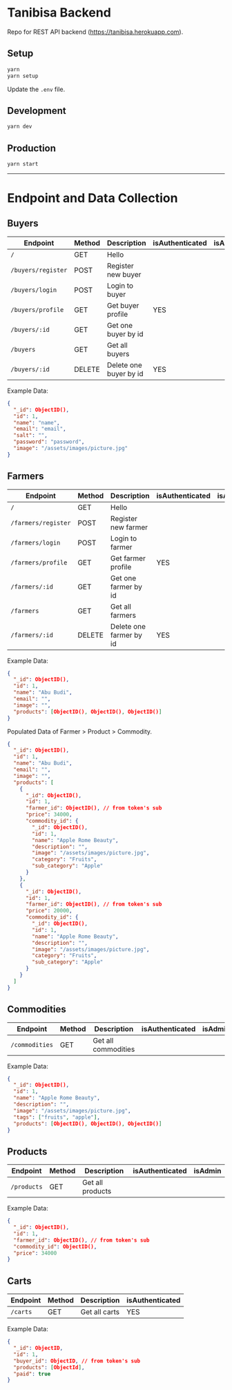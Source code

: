 # Tanibisa Backend

Repo for REST API backend (https://tanibisa.herokuapp.com).

## Setup

```sh
yarn
yarn setup
```

Update the `.env` file.

## Development

```sh
yarn dev
```

## Production

```sh
yarn start
```

---

# Endpoint and Data Collection

## Buyers

| Endpoint           | Method | Description            | isAuthenticated | isAdmin |
| ------------------ | ------ | ---------------------- | --------------- | ------- |
| `/`                | GET    | Hello                  |                 |         |
| `/buyers/register` | POST   | Register new buyer     |                 |         |
| `/buyers/login`    | POST   | Login to buyer         |                 |         |
| `/buyers/profile`  | GET    | Get buyer profile      | YES             |         |
| `/buyers/:id`      | GET    | Get one buyer by id    |                 |         |
| `/buyers`          | GET    | Get all buyers         |                 |         |
| `/buyers/:id`      | DELETE | Delete one buyer by id | YES             |         |

Example Data:

```json
{
  "_id": ObjectID(),
  "id": 1,
  "name": "name",
  "email": "email",
  "salt": "",
  "password": "password",
  "image": "/assets/images/picture.jpg"
}
```

## Farmers

| Endpoint            | Method | Description             | isAuthenticated | isAdmin |
| ------------------- | ------ | ----------------------- | --------------- | ------- |
| `/`                 | GET    | Hello                   |                 |         |
| `/farmers/register` | POST   | Register new farmer     |                 |         |
| `/farmers/login`    | POST   | Login to farmer         |                 |         |
| `/farmers/profile`  | GET    | Get farmer profile      | YES             |         |
| `/farmers/:id`      | GET    | Get one farmer by id    |                 |         |
| `/farmers`          | GET    | Get all farmers         |                 |         |
| `/farmers/:id`      | DELETE | Delete one farmer by id | YES             |         |

Example Data:

```json
{
  "_id": ObjectID(),
  "id": 1,
  "name": "Abu Budi",
  "email": "",
  "image": "",
  "products": [ObjectID(), ObjectID(), ObjectID()]
}
```

Populated Data of Farmer > Product > Commodity.

```json
{
  "_id": ObjectID(),
  "id": 1,
  "name": "Abu Budi",
  "email": "",
  "image": "",
  "products": [
    {
      "_id": ObjectID(),
      "id": 1,
      "farmer_id": ObjectID(), // from token's sub
      "price": 34000,
      "commodity_id": {
        "_id": ObjectID(),
        "id": 1,
        "name": "Apple Rome Beauty",
        "description": "",
        "image": "/assets/images/picture.jpg",
        "category": "Fruits",
        "sub_category": "Apple"
      }
    },
    {
      "_id": ObjectID(),
      "id": 1,
      "farmer_id": ObjectID(), // from token's sub
      "price": 20000,
      "commodity_id": {
        "_id": ObjectID(),
        "id": 1,
        "name": "Apple Rome Beauty",
        "description": "",
        "image": "/assets/images/picture.jpg",
        "category": "Fruits",
        "sub_category": "Apple"
      }
    }
  ]
}
```

## Commodities

| Endpoint       | Method | Description         | isAuthenticated | isAdmin |
| -------------- | ------ | ------------------- | --------------- | ------- |
| `/commodities` | GET    | Get all commodities |                 |         |

Example Data:

```json
{
  "_id": ObjectID(),
  "id": 1,
  "name": "Apple Rome Beauty",
  "description": "",
  "image": "/assets/images/picture.jpg",
  "tags": ["fruits", "apple"],
  "products": [ObjectID(), ObjectID(), ObjectID()]
}
```

## Products

| Endpoint    | Method | Description      | isAuthenticated | isAdmin |
| ----------- | ------ | ---------------- | --------------- | ------- |
| `/products` | GET    | Get all products |                 |         |

Example Data:

```json
{
  "_id": ObjectID(),
  "id": 1,
  "farmer_id": ObjectID(), // from token's sub
  "commodity_id": ObjectID(),
  "price": 34000
}
```

## Carts

| Endpoint | Method | Description   | isAuthenticated |
| -------- | ------ | ------------- | --------------- |
| `/carts` | GET    | Get all carts | YES             |

Example Data:

```json
{
  "_id": ObjectID,
  "id": 1,
  "buyer_id": ObjectID, // from token's sub
  "products": [ObjectId],
  "paid": true
}
```
